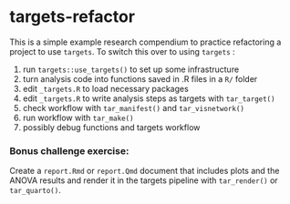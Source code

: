 
# targets-refactor

<!-- badges: start -->
<!-- badges: end -->

This is a simple example research compendium to practice refactoring a project to use `targets`.  To switch this over to using `targets` :

1) run `targets::use_targets()` to set up some infrastructure
2) turn analysis code into functions saved in .R files in a `R/` folder
3) edit `_targets.R` to load necessary packages
4) edit `_targets.R` to write analysis steps as targets with `tar_target()`
5) check workflow with `tar_manifest()` and `tar_visnetwork()`
6) run workflow with `tar_make()`
7) possibly debug functions and targets workflow

### Bonus challenge exercise:

Create a `report.Rmd` or `report.Qmd` document that includes plots and the ANOVA results and render it in the targets pipeline with `tar_render()` or `tar_quarto()`.